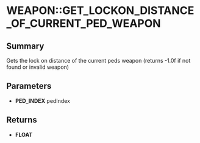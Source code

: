 # WEAPON::GET_LOCKON_DISTANCE_OF_CURRENT_PED_WEAPON

## Summary
Gets the lock on distance of the current peds weapon (returns -1.0f if not found or invalid weapon)

## Parameters
* **PED_INDEX** pedIndex

## Returns
* **FLOAT**